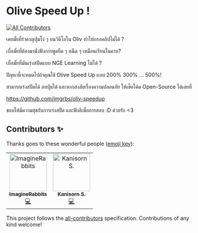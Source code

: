 # Olive Speed Up !
[![All Contributors](https://img.shields.io/badge/all_contributors-2-orange.svg?style=flat-square)](#contributors)

เคยมั้ยที่รำคาญปุ่มโง่ ๆ บนวิดีโอใน Oliv ทำให้กรอคลิปไม่ได้ ?

เบื่อมั้ยที่ต้องมานั่งฟังการพูดยืด ๆ หนืด ๆ เหมือนเรียนในคาบ?

เบื่อมั้ยที่มันเร่งสปีดแบบ NGE Learning ไม่ได้ ?

ปัญหานี้จะหมดไปถ้าคุณใช้ Olive Speed Up แบบ 200% 300% ... 500%!

สามารถเร่งสปีดได้ ลบปุ่มได้ และหากสงสัยเรื่องความปลอดภัย ให้เช็คโค้ด Open-Source ได้เลยที่

https://github.com/imgrbs/oliv-speedup

ขอบให้มีความสุขกับการเร่งสปีด และฟังอีเพื่อการสอบ :D
ด้วยรัก <3

## Contributors ✨

Thanks goes to these wonderful people ([emoji key](https://allcontributors.org/docs/en/emoji-key)):

<!-- ALL-CONTRIBUTORS-LIST:START - Do not remove or modify this section -->
<!-- prettier-ignore -->
<table>
  <tr>
    <td align="center"><a href="https://medium.com/@taekeerati"><img src="https://avatars3.githubusercontent.com/u/11602960?v=4" width="100px;" alt="ImagineRabbits"/><br /><sub><b>ImagineRabbits</b></sub></a><br /><a href="https://github.com/imgrbs/oliv-speedup/commits?author=imgrbs" title="Code">💻</a></td>
    <td align="center"><a href="http://blogs.ks.in.th"><img src="https://avatars3.githubusercontent.com/u/4945174?v=4" width="100px;" alt="Kanisorn S."/><br /><sub><b>Kanisorn S.</b></sub></a><br /><a href="https://github.com/imgrbs/oliv-speedup/commits?author=firstziiz" title="Code">💻</a></td>
  </tr>
</table>

<!-- ALL-CONTRIBUTORS-LIST:END -->

This project follows the [all-contributors](https://github.com/all-contributors/all-contributors) specification. Contributions of any kind welcome!